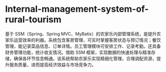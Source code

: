 # Internal-management-system-of-rural-tourism
基于 SSM（Spring、Spring MVC、MyBatis）的农家乐内部管理系统，是提升农家乐运营效率的利器。系统包含客房管理，可实时掌握客房状态与预订情况；餐饮管理，能记录菜品信息、订单详情。员工管理模块可安排工作、记录考勤。还具备财务管理功能，统计收支情况。借助 SSM 框架，实现数据的快速处理与精准存储，确保各环节信息畅通。该系统帮助农家乐实现精细化管理，合理调配资源，提升服务质量，进而提高经济效益与市场竞争力。 
